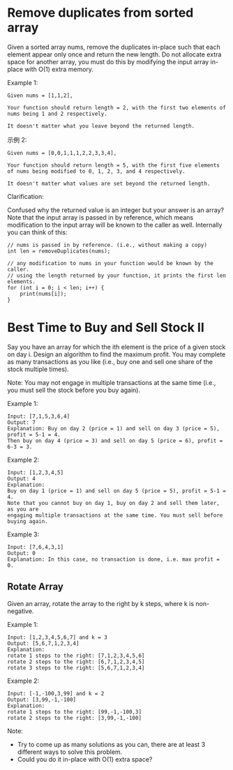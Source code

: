 # Remove duplicates from sorted array
Given a sorted array nums, remove the duplicates in-place such that each element appear only once and return the new length.
Do not allocate extra space for another array, you must do this by modifying the input array in-place with O(1) extra memory.

Example 1:
```
Given nums = [1,1,2],

Your function should return length = 2, with the first two elements of nums being 1 and 2 respectively.

It doesn't matter what you leave beyond the returned length.

```
示例 2:
```
Given nums = [0,0,1,1,1,2,2,3,3,4],

Your function should return length = 5, with the first five elements of nums being modified to 0, 1, 2, 3, and 4 respectively.

It doesn't matter what values are set beyond the returned length.

```

Clarification:

Confused why the returned value is an integer but your answer is an array?
Note that the input array is passed in by reference, which means modification to the input array will be known to the caller as well.
Internally you can think of this:

```
// nums is passed in by reference. (i.e., without making a copy)
int len = removeDuplicates(nums);

// any modification to nums in your function would be known by the caller.
// using the length returned by your function, it prints the first len elements.
for (int i = 0; i < len; i++) {
    print(nums[i]);
}
```

# Best Time to Buy and Sell Stock II

Say you have an array for which the ith element is the price of a given stock on day i.
Design an algorithm to find the maximum profit. You may complete as many transactions as you like (i.e., buy one and sell one share of the stock multiple times).

Note: You may not engage in multiple transactions at the same time (i.e., you must sell the stock before you buy again).

Example 1:

```
Input: [7,1,5,3,6,4]
Output: 7
Explanation: Buy on day 2 (price = 1) and sell on day 3 (price = 5), profit = 5-1 = 4.
Then buy on day 4 (price = 3) and sell on day 5 (price = 6), profit = 6-3 = 3.
```

Example 2:

```
Input: [1,2,3,4,5]
Output: 4
Explanation: 
Buy on day 1 (price = 1) and sell on day 5 (price = 5), profit = 5-1 = 4.
Note that you cannot buy on day 1, buy on day 2 and sell them later, as you are
engaging multiple transactions at the same time. You must sell before buying again.
```

Example 3:
```
Input: [7,6,4,3,1]
Output: 0
Explanation: In this case, no transaction is done, i.e. max profit = 0.
```


## Rotate Array 

Given an array, rotate the array to the right by k steps, where k is non-negative.

Example 1:
```
Input: [1,2,3,4,5,6,7] and k = 3
Output: [5,6,7,1,2,3,4]
Explanation:
rotate 1 steps to the right: [7,1,2,3,4,5,6]
rotate 2 steps to the right: [6,7,1,2,3,4,5]
rotate 3 steps to the right: [5,6,7,1,2,3,4]
```

Example 2:
```
Input: [-1,-100,3,99] and k = 2
Output: [3,99,-1,-100]
Explanation: 
rotate 1 steps to the right: [99,-1,-100,3]
rotate 2 steps to the right: [3,99,-1,-100]
```

Note:

* Try to come up as many solutions as you can, there are at least 3 different ways to solve this problem.
* Could you do it in-place with O(1) extra space?


